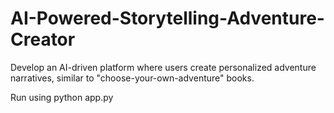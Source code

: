 # AI-Powered-Storytelling-Adventure-Creator
Develop an AI-driven platform where users create personalized adventure narratives, similar to "choose-your-own-adventure" books.

Run using python app.py
